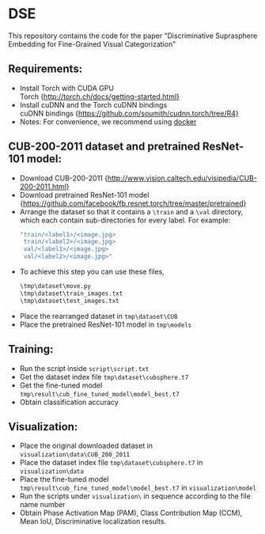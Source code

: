 # DSE
This repository contains the code for the paper "Discriminative Suprasphere Embedding for Fine-Grained Visual Categorization"

## Requirements:  
  - Install Torch with CUDA GPU     
   Torch {http://torch.ch/docs/getting-started.html}  
  - Install cuDNN and the Torch cuDNN bindings  
   cuDNN bindings {https://github.com/soumith/cudnn.torch/tree/R4}    
  - Notes: For convenience, we recommend using [docker](https://hub.docker.com/)
  
## CUB-200-2011 dataset and pretrained ResNet-101 model:  
  - Download CUB-200-2011 {http://www.vision.caltech.edu/visipedia/CUB-200-2011.html}  
  - Download pretrained ResNet-101 model {https://github.com/facebook/fb.resnet.torch/tree/master/pretrained}  
  - Arrange the dataset so that it contains a `\train` and a `\val` directory, which each contain sub-directories for every label. For example:  
      ```bash
      "train/<label1>/<image.jpg>  
       train/<label2>/<image.jpg>  
       val/<label1>/<image.jpg>  
       val/<label2>/<image.jpg>"  
       ```
   - To achieve this step you can use these files,  
      ```bash
      \tmp\dataset\move.py    
      \tmp\dataset\train_images.txt    
      \tmp\dataset\test_images.txt    
      ```
  - Place the rearranged dataset in `tmp\dataset\CUB`  
  - Place the pretrained ResNet-101 model in `tmp\models`    
  
## Training:  
  - Run the script inside `script\script.txt`    
  - Get the dataset index file `tmp\dataset\cubsphere.t7`  
  - Get the fine-tuned model `tmp\result\cub_fine_tuned_model\model_best.t7`  
  - Obtain classification accuracy    
  
## Visualization:  
  - Place the original downloaded dataset in `visualization\data\CUB_200_2011`  
  - Place the dataset index file `tmp\dataset\cubsphere.t7` in `visualization\data`  
  - Place the fine-tuned model `tmp\result\cub_fine_tuned_model\model_best.t7` in `visualization\model`    
  - Run the scripts under `visualization\` in sequence according to the file name number  
  - Obtain Phase Activation Map (PAM), Class Contribution Map (CCM), Mean IoU, Discriminative localization results.  
  
